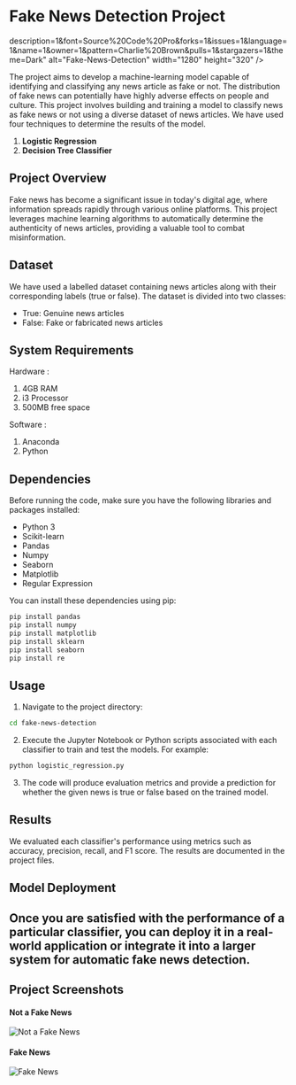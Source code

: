 # Fake News Detection Project
description=1&font=Source%20Code%20Pro&forks=1&issues=1&language=1&name=1&owner=1&pattern=Charlie%20Brown&pulls=1&stargazers=1&theme=Dark" alt="Fake-News-Detection" width="1280" height="320" />


The project aims to develop a machine-learning model capable of identifying and classifying any news article as fake or not. The distribution of fake news can potentially have highly adverse effects on people and culture. This project involves building and training a model to classify news as fake news or not using a diverse dataset of news articles. We have used four techniques to determine the results of the model.

1. **Logistic Regression**
2. **Decision Tree Classifier**
## Project Overview

Fake news has become a significant issue in today's digital age, where information spreads rapidly through various online platforms. This project leverages machine learning algorithms to automatically determine the authenticity of news articles, providing a valuable tool to combat misinformation.

## Dataset

We have used a labelled dataset containing news articles along with their corresponding labels (true or false). The dataset is divided into two classes:
- True: Genuine news articles
- False: Fake or fabricated news articles

## System Requirements 

Hardware :
1. 4GB RAM
2. i3 Processor
3. 500MB free space

Software :
1. Anaconda
2. Python

## Dependencies

Before running the code, make sure you have the following libraries and packages installed:

- Python 3
- Scikit-learn
- Pandas
- Numpy
- Seaborn
- Matplotlib
- Regular Expression

You can install these dependencies using pip:

```bash
pip install pandas
pip install numpy
pip install matplotlib
pip install sklearn
pip install seaborn 
pip install re 
```

## Usage

1. Navigate to the project directory:

```bash
cd fake-news-detection
```

2. Execute the Jupyter Notebook or Python scripts associated with each classifier to train and test the models. For example:

```bash
python logistic_regression.py
```

3. The code will produce evaluation metrics and provide a prediction for whether the given news is true or false based on the trained model.

## Results

We evaluated each classifier's performance using metrics such as accuracy, precision, recall, and F1 score. The results are documented in the project files.

## Model Deployment

Once you are satisfied with the performance of a particular classifier, you can deploy it in a real-world application or integrate it into a larger system for automatic fake news detection.
---

## Project Screenshots

#### Not a Fake News
![Not a Fake News](https://github.com/kapilsinghnegi/Fake-News-Detection/assets/118688453/3d079c46-118a-4c53-a515-43b9146001c5)

#### Fake News
![Fake News](https://github.com/kapilsinghnegi/Fake-News-Detection/assets/118688453/2f5262f7-801d-4293-824c-13c29fb97fed)
